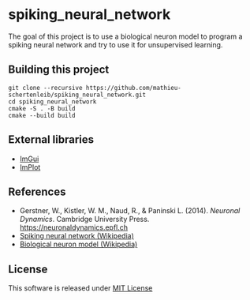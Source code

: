 # spiking_neural_network

The goal of this project is to use a biological neuron model to program a spiking neural network and try to use it for unsupervised learning.

## Building this project

```
git clone --recursive https://github.com/mathieu-schertenleib/spiking_neural_network.git
cd spiking_neural_network
cmake -S . -B build
cmake --build build
```

## External libraries

- [ImGui](https://github.com/ocornut/imgui)
- [ImPlot](https://github.com/epezent/implot)

## References

- Gerstner, W., Kistler, W. M., Naud, R., & Paninski L. (2014). _Neuronal Dynamics_. Cambridge University
  Press. https://neuronaldynamics.epfl.ch
- [Spiking neural network (Wikipedia)](https://en.wikipedia.org/wiki/Spiking_neural_network)
- [Biological neuron model (Wikipedia)](https://en.wikipedia.org/wiki/Biological_neuron_model)

## License

This software is released under [MIT License](LICENSE)
